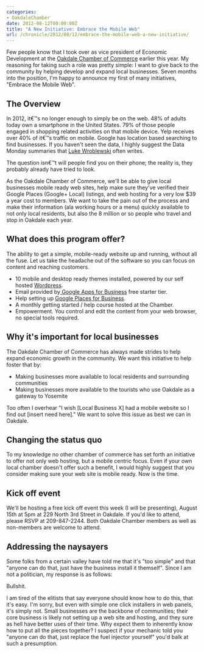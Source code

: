 ```yaml
---
categories:
- OakdaleChamber
date: 2012-08-12T00:00:00Z
title: "A New Initiative: Embrace the Mobile Web"
url: /chronicle/2012/08/12/embrace-the-mobile-web-a-new-initiative/
---
```


Few people know that I took over as vice president of Economic Development at the <a href="http://www.oakdalechamber.com/">Oakdale Chamber of Commerce</a> earlier this year. My reasoning for taking such a role was pretty simple: I want to give back to the community by helping develop and expand local businesses. Seven months into the position, I'm happy to announce my first of many initiatives, "Embrace the Mobile Web".

## The Overview
In 2012, it€™s no longer enough to simply be on the web. 48% of adults today own a smartphone in the United States. 79% of those people engaged in shopping related activities on that mobile device. Yelp receives over 40% of it€™s traffic on mobile. Google has location based searching to find businesses.  If you haven't seen the data, I highly suggest the Data Monday summaries that <a href="http://www.lukew.com/ff/">Luke Wroblewski</a> often writes.

The question isn€™t will people find you on their phone; the reality is, they probably already have tried to look.

As the Oakdale Chamber of Commerce, we'll be able to give local businesses mobile ready web sites, help make sure they've verified their Google Places (Google+ Local) listings, and web hosting for a very low $39 a year cost to members. We want to take the pain out of the process and make their information (ala working hours or a menu) quickly available to not only local residents, but also the 8 million or so people who travel and stop in Oakdale each year.

## What does this program offer?
The ability to get a simple, mobile-ready website up and running, without all the fuse. Let us take the headache out of the software so you can focus on content and reaching customers. 

* 10 mobile and desktop ready themes installed, powered by our self hosted <a href="http://wordpress.org/">Wordpress</a>. 
* Email provided by<a href="http://www.google.com/enterprise/apps/business/"> Google Apps for Business</a> free starter tier. 
* Help setting up <a href=" http://www.google.com/placesforbusiness">Google Places for Business</a>. 
* A monthly getting started / help course hosted at the Chamber. 
* Empowerment. You control and edit the content from your web browser, no special tools required. 

## Why it's important for local businesses
The Oakdale Chamber of Commerce has always made strides to help expand economic growth in the community. We want this initiative to help foster that by:

* Making businesses more available to local residents and surrounding communities 
* Making businesses more available to the tourists who use Oakdale as a gateway to Yosemite 

Too often I overhear "I wish [Local Business X] had a mobile website so I find out [insert need here]." We want to solve this issue as best we can in Oakdale.

## Changing the status quo
To my knowledge no other chamber of commerce has set forth an initiative to offer not only web hosting, but a mobile centric focus. Even if your own local chamber doesn't offer such a benefit, I would highly suggest that you consider making sure your web site is mobile ready. Now is the time.

## Kick off event
We'll be hosting a free kick off event this week (I will be presenting), August 15th at 5pm at 229 North 3rd Street in Oakdale. If you'd like to attend, please RSVP at 209-847-2244. Both Oakdale Chamber members as well as non-members are welcome to attend.

## Addressing the naysayers
Some folks from a certain valley have told me that it's "too simple" and that "anyone can do that, just have the business install it themself". Since I am not a politician, my response is as follows:

Bullshit.

I am tired of the elitists that say everyone should know how to do this, that it's easy. I'm sorry, but even with simple one click installers in web panels, it's simply not. Small businesses are the backbone of communities; their core business is likely not setting up a web site and hosting, and they sure as hell have better uses of their time. Why expect them to inherently know how to put all the pieces together? I suspect if your mechanic told you "anyone can do that, just replace the fuel injector yourself" you'd balk at such a presumption.
